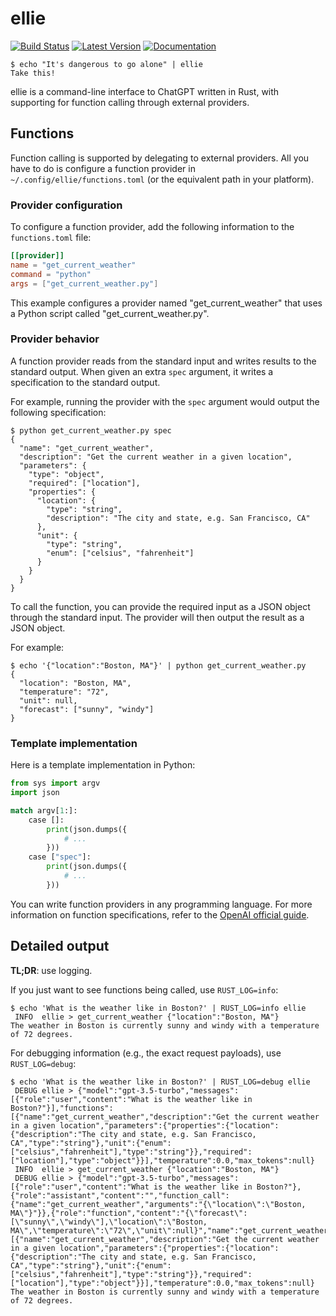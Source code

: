 # ellie

[![Build Status]][actions]
[![Latest Version]][crates.io]
[![Documentation]][docs.rs]

```console
$ echo "It's dangerous to go alone" | ellie
Take this!
```

ellie is a command-line interface to ChatGPT written in Rust,
with supporting for function calling through external providers.

## Functions

Function calling is supported by delegating to external providers.
All you have to do is configure a function provider in `~/.config/ellie/functions.toml` (or the equivalent path in your platform).

### Provider configuration

To configure a function provider,
add the following information to the `functions.toml` file:

```toml
[[provider]]
name = "get_current_weather"
command = "python"
args = ["get_current_weather.py"]
```

This example configures a provider named "get_current_weather" that uses a Python script called "get_current_weather.py".

### Provider behavior

A function provider reads from the standard input and
writes results to the standard output.
When given an extra `spec` argument,
it writes a specification to the standard output.

For example,
running the provider with the `spec` argument would output the following specification:

```console
$ python get_current_weather.py spec
{
  "name": "get_current_weather",
  "description": "Get the current weather in a given location",
  "parameters": {
    "type": "object",
    "required": ["location"],
    "properties": {
      "location": {
        "type": "string",
        "description": "The city and state, e.g. San Francisco, CA"
      },
      "unit": {
        "type": "string",
        "enum": ["celsius", "fahrenheit"]
      }
    }
  }
}
```

To call the function,
you can provide the required input as a JSON object through the standard input.
The provider will then output the result as a JSON object.

For example:

```console
$ echo '{"location":"Boston, MA"}' | python get_current_weather.py
{
  "location": "Boston, MA",
  "temperature": "72",
  "unit": null,
  "forecast": ["sunny", "windy"]
}
```

### Template implementation

Here is a template implementation in Python:

```python
from sys import argv
import json

match argv[1:]:
    case []:
        print(json.dumps({
            # ...
        }))
    case ["spec"]:
        print(json.dumps({
            # ...
        }))
```

You can write function providers in any programming language.
For more information on function specifications,
refer to the [OpenAI official guide](https://platform.openai.com/docs/guides/gpt/function-calling).

## Detailed output

**TL;DR**: use logging.

If you just want to see functions being called,
use `RUST_LOG=info`:

```console
$ echo 'What is the weather like in Boston?' | RUST_LOG=info ellie
 INFO  ellie > get_current_weather {"location":"Boston, MA"}
The weather in Boston is currently sunny and windy with a temperature of 72 degrees.
```

For debugging information (e.g.,
the exact request payloads),
use `RUST_LOG=debug`:

```console
$ echo 'What is the weather like in Boston?' | RUST_LOG=debug ellie
 DEBUG ellie > {"model":"gpt-3.5-turbo","messages":[{"role":"user","content":"What is the weather like in Boston?"}],"functions":[{"name":"get_current_weather","description":"Get the current weather in a given location","parameters":{"properties":{"location":{"description":"The city and state, e.g. San Francisco, CA","type":"string"},"unit":{"enum":["celsius","fahrenheit"],"type":"string"}},"required":["location"],"type":"object"}}],"temperature":0.0,"max_tokens":null}
 INFO  ellie > get_current_weather {"location":"Boston, MA"}
 DEBUG ellie > {"model":"gpt-3.5-turbo","messages":[{"role":"user","content":"What is the weather like in Boston?"},{"role":"assistant","content":"","function_call":{"name":"get_current_weather","arguments":"{\"location\":\"Boston, MA\"}"}},{"role":"function","content":"{\"forecast\":[\"sunny\",\"windy\"],\"location\":\"Boston, MA\",\"temperature\":\"72\",\"unit\":null}","name":"get_current_weather"}],"functions":[{"name":"get_current_weather","description":"Get the current weather in a given location","parameters":{"properties":{"location":{"description":"The city and state, e.g. San Francisco, CA","type":"string"},"unit":{"enum":["celsius","fahrenheit"],"type":"string"}},"required":["location"],"type":"object"}}],"temperature":0.0,"max_tokens":null}
The weather in Boston is currently sunny and windy with a temperature of 72 degrees.
```

[actions]: https://github.com/schneiderfelipe/ellie/actions/workflows/rust.yml
[build status]: https://github.com/schneiderfelipe/ellie/actions/workflows/rust.yml/badge.svg
[crates.io]: https://crates.io/crates/ellie
[docs.rs]: https://docs.rs/ellie
[documentation]: https://img.shields.io/docsrs/ellie
[latest version]: https://img.shields.io/crates/v/ellie.svg
